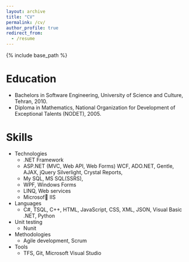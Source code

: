 ```yaml
---
layout: archive
title: "CV"
permalink: /cv/
author_profile: true
redirect_from:
  - /resume
---
```


{% include base_path %}

Education
======
* Bachelors in Software Engineering, University of Science and Culture, Tehran, 2010.
* Diploma in Mathematics, National Organization for Development of Exceptional Talents (NODET), 2005.
  
Skills
======
* Technologies
  * .NET Framework
  * ASP.NET (MVC, Web API, Web Forms) WCF, ADO.NET, Gentle, AJAX, jQuery Silverlight, Crystal Reports,
  * My SQL, MS SQL(SSRS),
  * WPF, Windows Forms
  * LINQ, Web services
  * Microsof􏰁 IIS
* Languages 
  * C#, TSQL, C++, HTML, JavaScript, CSS, XML, JSON, Visual Basic .NET, Python
* Unit testing
  * Nunit
* Methodologies 
  * Agile development, Scrum
* Tools
  * TFS, Git, Microsoft Visual Studio

  

